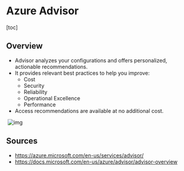 # Azure Advisor

[toc]

## Overview

- Advisor analyzes your configurations and offers personalized, actionable recommendations.
- It provides relevant best practices to help you improve:
  - Cost
  - Security
  - Reliability
  - Operational Excellence
  - Performance
- Access recommendations are available at no additional cost.



​          ![img](https://pocket-image-cache.com//filters:no_upscale()/https%3A%2F%2Fk2y3h8q6.stackpathcdn.com%2Fwp-content%2Fuploads%2F2020%2F08%2Fazure-advisor.png)                            

## Sources

- https://azure.microsoft.com/en-us/services/advisor/     
- https://docs.microsoft.com/en-us/azure/advisor/advisor-overview